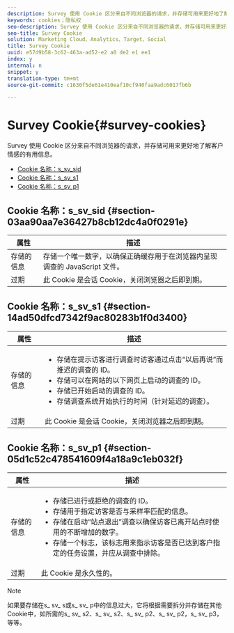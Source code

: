 ```yaml
---
description: Survey 使用 Cookie 区分来自不同浏览器的请求，并存储可用来更好地了解客户情感的有用信息。
keywords: cookies；隐私权
seo-description: Survey 使用 Cookie 区分来自不同浏览器的请求，并存储可用来更好地了解客户情感的有用信息。
seo-title: Survey Cookie
solution: Marketing Cloud、Analytics、Target、Social
title: Survey Cookie
uuid: e57d9b58-3c62-463a-ad52-e2 a0 de2 e1 ee1
index: y
internal: n
snippet: y
translation-type: tm+mt
source-git-commit: c1630f5de61e410eaf10cf940faa9adc6017fb6b

---
```



# Survey Cookie{#survey-cookies}

Survey 使用 Cookie 区分来自不同浏览器的请求，并存储可用来更好地了解客户情感的有用信息。

* [Cookie 名称：s_sv_sid](../cookies-overview/cookies-survey.md#section-03aa90aa7e36427b8cb12dc4a0f0291e)
* [Cookie 名称：s_sv_s1](../cookies-overview/cookies-survey.md#section-14ad50dfcd7342f9ac80283b1f0d3400)
* [Cookie 名称：s_sv_p1](../cookies-overview/cookies-survey.md#section-05d1c52c478541609f4a18a9c1eb032f)

## Cookie 名称：s_sv_sid {#section-03aa90aa7e36427b8cb12dc4a0f0291e}

| 属性 | 描述 |
|---|---|
| 存储的信息 | 存储一个唯一数字，以确保正确缓存用于在浏览器内呈现调查的 JavaScript 文件。 |
| 过期 | 此 Cookie 是会话 Cookie，关闭浏览器之后即到期。 |

## Cookie 名称：s_sv_s1 {#section-14ad50dfcd7342f9ac80283b1f0d3400}

<table id="table_6835D64C5D464A049F576621F2BE3FAD"> 
 <thead> 
  <tr> 
   <th colname="col1" class="entry"> 属性 </th> 
   <th colname="col2" class="entry"> 描述 </th> 
  </tr> 
 </thead>
 <tbody> 
  <tr> 
   <td colname="col1"> 存储的信息 </td> 
   <td colname="col2"> <p> 
     <ul id="ul_350369AFBEFF49938026D7D25D012A88"> 
      <li id="li_EA3D03382BFA474B802D1EE2054FABDB">存储在提示访客进行调查时访客通过点击“以后再说”而推迟的调查的 ID。 </li> 
      <li id="li_6111E8D568D64D7CBFB906046134025C"> 存储可以在网站的以下网页上启动的调查的 ID。 </li> 
      <li id="li_A16519F487654435B50577DA08654E70">存储已开始启动的调查的 ID。 </li> 
      <li id="li_8322C91846AB4A65B277C435D61660BF">存储调查系统开始执行的时间（针对延迟的调查）。 </li> 
     </ul> </p> </td> 
  </tr> 
  <tr> 
   <td colname="col1"> 过期 </td> 
   <td colname="col2"> 此 Cookie 是会话 Cookie，关闭浏览器之后即到期。 </td> 
  </tr> 
 </tbody> 
</table>

## Cookie 名称：s_sv_p1 {#section-05d1c52c478541609f4a18a9c1eb032f}

<table id="table_8F6CC83D32D54BEE99884318AD126C98"> 
 <thead> 
  <tr> 
   <th colname="col1" class="entry"> 属性 </th> 
   <th colname="col2" class="entry"> 描述 </th> 
  </tr> 
 </thead>
 <tbody> 
  <tr> 
   <td colname="col1"> 存储的信息 </td> 
   <td colname="col2"> <p> 
     <ul id="ul_A2717AD89DA540468963E9E7FBD382D5"> 
      <li id="li_21B0165911C74BA796111E9C93142B95">存储已进行或拒绝的调查的 ID。 </li> 
      <li id="li_DD966285CAE7438C9E43AFC4E91569F8">存储用于指定访客是否与采样率匹配的信息。 </li> 
      <li id="li_27BD16FE78BC46C3846BFFE4DF65BCB3">存储在启动“站点退出”调查以确保访客已离开站点时使用的不断增加的数字。 </li> 
      <li id="li_0C9FF8939615407BB9A0DB24C7C31CE6">存储一个标志，该标志用来指示访客是否已达到客户指定的任务设置，并应从调查中排除。 </li> 
     </ul> </p> </td> 
  </tr> 
  <tr> 
   <td colname="col1"> 过期 </td> 
   <td colname="col2"> 此 Cookie 是永久性的。 </td> 
  </tr> 
 </tbody> 
</table>

<a id="section_488AFFB899004968A2479B2423E6EEB7"></a>

>[!NOTE]
>
>如果要存储在s_ sv_ s或s_ sv_ p中的信息过大，它将根据需要拆分并存储在其他Cookie中，如所需的s_ sv_ s2、s_ sv_ s2、s_ sv_ p2、s_ sv_ p2，s_ sv_ p3，等等。

